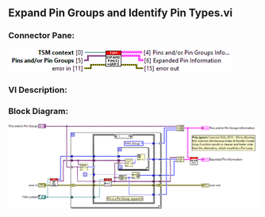 ## **Expand Pin Groups and Identify Pin Types.vi**
### Connector Pane:
![alt text](/docs/images/Instrument%20Control/TSM%20Pin%20Abstraction/Expand%20Pin%20Groups%20and%20Identify%20Pin%20Types.vic.png "Expand Pin Groups and Identify Pin Types.vi connector pane")

### VI Description:


### Block Diagram:
![alt text](/docs/images/Instrument%20Control/TSM%20Pin%20Abstraction/Expand%20Pin%20Groups%20and%20Identify%20Pin%20Types.vid.png "Expand Pin Groups and Identify Pin Types.vi block diagram")
